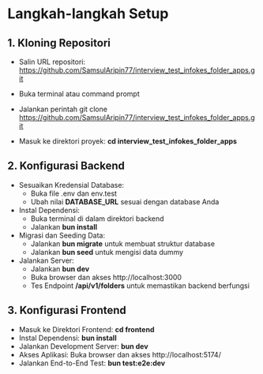 # Langkah-langkah Setup
## 1. Kloning Repositori

   - Salin URL repositori: https://github.com/SamsulAripin77/interview_test_infokes_folder_apps.git

   - Buka terminal atau command prompt

   - Jalankan perintah git clone https://github.com/SamsulAripin77/interview_test_infokes_folder_apps.git

   - Masuk ke direktori proyek: **cd interview_test_infokes_folder_apps**

## 2. Konfigurasi Backend
   
  + Sesuaikan Kredensial Database:
    - Buka file .env dan env.test
    - Ubah nilai **DATABASE_URL** sesuai dengan database Anda
  + Instal Dependensi:
    - Buka terminal di dalam direktori backend
    - Jalankan **bun install**
  + Migrasi dan Seeding Data:
    - Jalankan **bun migrate** untuk membuat struktur database
    - Jalankan **bun seed** untuk mengisi data dummy
  + Jalankan Server:
    - Jalankan **bun dev**
    - Buka browser dan akses http://localhost:3000
    - Tes Endpoint **/api/v1/folders** untuk memastikan backend berfungsi

## 3. Konfigurasi Frontend
   - Masuk ke Direktori Frontend: **cd frontend**
   - Instal Dependensi: **bun install**
   - Jalankan Development Server: **bun dev**
   - Akses Aplikasi: Buka browser dan akses http://localhost:5174/
   - Jalankan End-to-End Test: **bun test:e2e:dev**

